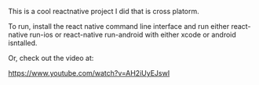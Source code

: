 This is a cool reactnative project I did that is cross platorm.  


To run, install the react native command line interface and run either react-native run-ios or react-native run-android with either xcode or android isntalled.

Or, check out the video at:

https://www.youtube.com/watch?v=AH2iUyEJswI